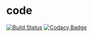 # code
[![Build Status](https://travis-ci.org/Dattathreya98/code.svg?branch=master)](https://travis-ci.org/Dattathreya98/code)
[![Codacy Badge](https://api.codacy.com/project/badge/Grade/c2fadb7f85f5414b892b7f42d0feae45)](https://www.codacy.com/app/Dattathreya98/code?utm_source=github.com&amp;utm_medium=referral&amp;utm_content=Dattathreya98/code&amp;utm_campaign=Badge_Grade)
